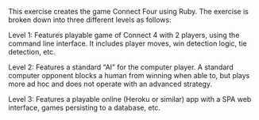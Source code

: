 This exercise creates the game Connect Four using Ruby. The exercise is broken down into three different levels as follows:

Level 1: Features playable game of Connect 4 with 2 players, using the command line interface. It includes player moves, win detection logic, tie detection, etc.  

Level 2: Features a standard “AI” for the computer player.  A standard computer opponent blocks a human from winning when able to, but plays more ad hoc and does not operate with an advanced strategy.

Level 3:  Features a playable online (Heroku or similar) app with a SPA web interface, games persisting to a database,  etc.
